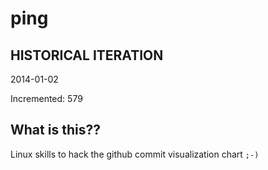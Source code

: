 # ping

## HISTORICAL ITERATION
2014-01-02

Incremented: 579

## What is this?? 
Linux skills to hack the github commit visualization chart `;-)`
